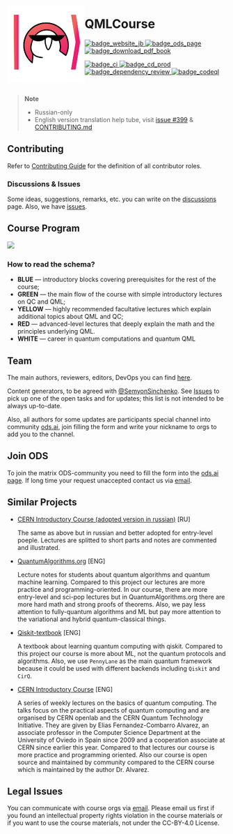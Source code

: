 <img src="./qmlcourse/logo.svg" align="left" width="178" height="178"></img>

# QMLCourse

<a href="https://quantum-ods.github.io/qmlcourse/">
    <img alt="badge_website_jb" src="https://img.shields.io/badge/jb-nightly--build-blueviolet?style=for-the-badge">
</a>
<a href="https://ods.ai/tracks/qmlcourse">
    <img alt="badge_ods_page" src="https://img.shields.io/badge/ods.ai-course%20page-critical?style=for-the-badge">
</a>
<a href="https://github.com/quantum-ods/qmlcourse/raw/web-page-prod/latex/qmlcourse.pdf">
    <img alt="badge_download_pdf_book" src="https://img.shields.io/badge/pdf%20book-download-information?style=for-the-badge">
</a>

<p align="left">
  <a href="https://github.com/quantum-ods/qmlcourse/actions/workflows/ci.yml">
    <img alt="badge_ci" src="https://github.com/quantum-ods/qmlcourse/actions/workflows/ci.yml/badge.svg">
  </a>
  <a href="https://github.com/quantum-ods/qmlcourse/actions/workflows/cd-prod.yml">
    <img alt="badge_cd_prod" src="https://github.com/quantum-ods/qmlcourse/actions/workflows/cd-prod.yml/badge.svg">
  </a>
  <a href="https://github.com/quantum-ods/qmlcourse/actions/workflows/dependency-review.yml">
    <img alt="badge_dependency_review" src="https://github.com/quantum-ods/qmlcourse/actions/workflows/dependency-review.yml/badge.svg">
  </a>
  <a href="https://github.com/quantum-ods/qmlcourse/actions/workflows/codeql.yml">
    <img alt="badge_codeql" src="https://github.com/quantum-ods/qmlcourse/actions/workflows/codeql.yml/badge.svg">
  </a>  
</p>

</br>

> **Note**
> * Russian-only
> * English version translation help tube, visit [issue #399](https://github.com/quantum-ods/qmlcourse/issues/399) & [CONTRIBUTING.md](./CONTRIBUTING.md)

## Contributing

Refer to [Contributing Guide](./CONTRIBUTING.md) for the definition of all contributor roles.

### Discussions & Issues

Some ideas, suggestions, remarks, etc. you can write on the [discussions](https://github.com/quantum-ods/qmlcourse/discussions) page. Also, we have [issues](https://github.com/quantum-ods/qmlcourse/issues).

## Course Program

![](https://github.com/quantum-ods/qmlcourse/blob/web-page-stage/qmlcourse/_static/index/program.svg)

### How to read the schema?

- **BLUE** &mdash; introductory blocks covering prerequisites for the rest of the course;
- **GREEN** &mdash; the main flow of the course with simple introductory lectures on QC and QML;
- **YELLOW** &mdash; highly recommended facultative lectures which explain additional topics about QML and QC;
- **RED** &mdash; advanced-level lectures that deeply explain the math and the principles underlying QML.
- **WHITE** &mdash; career in quantum computations and quantum QML

## Team

The main authors, reviewers, editors, DevOps you can find [here](https://quantum-ods.github.io/qmlcourse/book/authors.html).

Content generators, to be agreed with [@SemyonSinchenko](https://github.com/SemyonSinchenko). See [Issues](https://github.com/quantum-ods/qmlcourse/issues) to pick up one of the open tasks and for updates; this list is not intended to be always up-to-date.

Also, all authors for some updates are participants special channel into community [ods.ai](https://ods.ai), join filling the form and write your nickname to orgs to add you to the channel.

## Join ODS

To join the matrix ODS-community you need to fill the form into the [ods.ai page](https://ods.ai/tracks/odsmatrix101). If long time your request unaccepted contact us via [email](mailto:qmlcourse.ods@gmail.com).

## Similar Projects

- [CERN Introductory Course (adopted version in russian)](https://russol.info/quantum) [RU]

    The same as above but in russian and better adopted for entry-level poeple. Lectures are splitted to short parts and notes are commented and illustrated.

- [QuantumAlgorithms.org](https://github.com/Scinawa/quantumalgorithms.org) [ENG]

    Lecture notes for students about quantum algorithms and quantum machine learning. Compared to this project our lectures are more practice and programming-oriented. In our course, there are more entry-level and sci-pop lectures but in QuantumAlgorithms.org there are more hard math and strong proofs of theorems. Also, we pay less attention to fully-quantum algorithms and ML but pay more attention to the variational and hybrid quantum-classical things.

- [Qiskit-textbook](https://github.com/qiskit-community/qiskit-textbook) [ENG]

    A textbook about learning quantum computing with qiskit. Compared to this project our course is more about ML, not the quantum protocols and algorithms. Also, we use `PennyLane` as the main quantum framework because it could be used with different backends including `Qiskit` and `CirQ`.

- [CERN Introductory Course](https://home.cern/news/announcement/computing/online-introductory-lectures-quantum-computing-6-november) [ENG]

    A series of weekly lectures on the basics of quantum computing. The talks focus on the practical aspects of quantum computing and are organised by CERN openlab and the CERN Quantum Technology Initiative. They are given by Elias Fernandez-Combarro Alvarez, an associate professor in the Computer Science Department at the University of Oviedo in Spain since 2009 and a cooperation associate at CERN since earlier this year. Compared to that lectures our course is more practice and programming oriented. Also our course is open source and maintained by community compared to the CERN course which is maintained by the author Dr. Alvarez.

## Legal Issues

You can communicate with course orgs via [email](mailto:qmlcourse.ods@gmail.com). Please email us first if you found an intellectual property rights violation in the course materials or if you want to use the course materials, not under the CC-BY-4.0 License.
